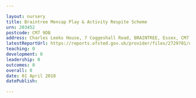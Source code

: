```yaml
---

layout: nursery
title: Braintree Mencap Play & Activity Respite Scheme
urn: 203452
postcode: CM7 9DB
address: Charles Leeks House, 7 Coggeshall Road, BRAINTREE, Essex, CM7 9DB
latestReportUrl: https://reports.ofsted.gov.uk/provider/files/2729701/urn/203452.pdf
teaching: 0
development: 0
leadership: 0
outcomes: 0
overall: 0
date: 01 April 2018 
datePublish: 

---
```

